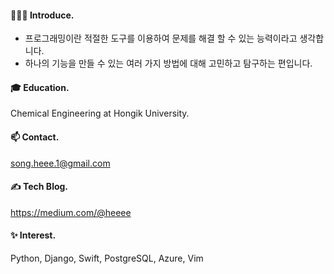 
#### 🙇🏻‍♀️ Introduce. 

- 프로그래밍이란 적절한 도구를 이용하여 문제를 해결 할 수 있는 능력이라고 생각합니다.
- 하나의 기능을 만들 수 있는 여러 가지 방법에 대해 고민하고 탐구하는 편입니다.

#### 🎓 Education.
Chemical Engineering at Hongik University.

 
#### 📫 Contact.
song.heee.1@gmail.com


#### ✍️ Tech Blog.
https://medium.com/@heeee


#### ✨ Interest.
Python, Django, Swift, PostgreSQL, Azure, Vim
